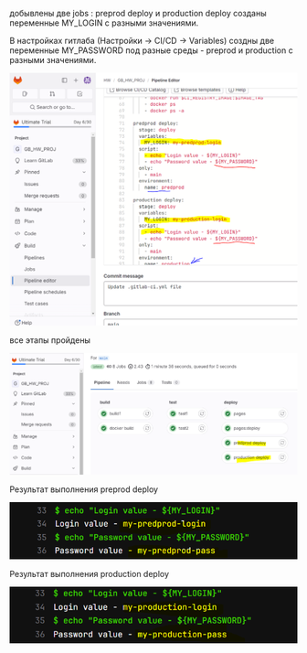 добывлены две jobs : preprod deploy и production deploy
созданы переменные MY_LOGIN с разными значениями.

В настройках гитлаба (Настройки -> CI/CD -> Variables) создны две переменные MY_PASSWORD
под разные среды - preprod и production с разными значениями.

![](img.png)

все этапы пройдены 

![](img_1.png)

Результат выполнения preprod deploy

![](img_2.png)

Результат выполнения production deploy

![](img_3.png)